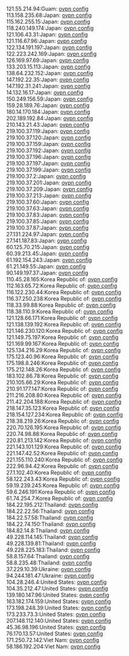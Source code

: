 121.55.214.94:Guam: [ovpn config](vpn/121_55_214_94.ovpn)  
113.158.235.68:Japan: [ovpn config](vpn/113_158_235_68.ovpn)  
115.162.255.15:Japan: [ovpn config](vpn/115_162_255_15.ovpn)  
118.240.149.174:Japan: [ovpn config](vpn/118_240_149_174.ovpn)  
121.106.43.31:Japan: [ovpn config](vpn/121_106_43_31.ovpn)  
121.116.67.96:Japan: [ovpn config](vpn/121_116_67_96.ovpn)  
122.134.191.197:Japan: [ovpn config](vpn/122_134_191_197.ovpn)  
122.223.242.169:Japan: [ovpn config](vpn/122_223_242_169.ovpn)  
126.169.97.69:Japan: [ovpn config](vpn/126_169_97_69.ovpn)  
133.203.15.113:Japan: [ovpn config](vpn/133_203_15_113.ovpn)  
138.64.232.152:Japan: [ovpn config](vpn/138_64_232_152.ovpn)  
147.192.22.35:Japan: [ovpn config](vpn/147_192_22_35.ovpn)  
147.192.31.241:Japan: [ovpn config](vpn/147_192_31_241.ovpn)  
14.132.16.17:Japan: [ovpn config](vpn/14_132_16_17.ovpn)  
150.249.156.59:Japan: [ovpn config](vpn/150_249_156_59.ovpn)  
159.28.189.76:Japan: [ovpn config](vpn/159_28_189_76.ovpn)  
180.14.170.184:Japan: [ovpn config](vpn/180_14_170_184.ovpn)  
202.189.192.84:Japan: [ovpn config](vpn/202_189_192_84.ovpn)  
210.143.21.43:Japan: [ovpn config](vpn/210_143_21_43.ovpn)  
219.100.37.119:Japan: [ovpn config](vpn/219_100_37_119.ovpn)  
219.100.37.120:Japan: [ovpn config](vpn/219_100_37_120.ovpn)  
219.100.37.159:Japan: [ovpn config](vpn/219_100_37_159.ovpn)  
219.100.37.192:Japan: [ovpn config](vpn/219_100_37_192.ovpn)  
219.100.37.196:Japan: [ovpn config](vpn/219_100_37_196.ovpn)  
219.100.37.197:Japan: [ovpn config](vpn/219_100_37_197.ovpn)  
219.100.37.199:Japan: [ovpn config](vpn/219_100_37_199.ovpn)  
219.100.37.2:Japan: [ovpn config](vpn/219_100_37_2.ovpn)  
219.100.37.201:Japan: [ovpn config](vpn/219_100_37_201.ovpn)  
219.100.37.209:Japan: [ovpn config](vpn/219_100_37_209.ovpn)  
219.100.37.213:Japan: [ovpn config](vpn/219_100_37_213.ovpn)  
219.100.37.60:Japan: [ovpn config](vpn/219_100_37_60.ovpn)  
219.100.37.63:Japan: [ovpn config](vpn/219_100_37_63.ovpn)  
219.100.37.83:Japan: [ovpn config](vpn/219_100_37_83.ovpn)  
219.100.37.85:Japan: [ovpn config](vpn/219_100_37_85.ovpn)  
219.100.37.87:Japan: [ovpn config](vpn/219_100_37_87.ovpn)  
27.131.224.97:Japan: [ovpn config](vpn/27_131_224_97.ovpn)  
27.141.187.83:Japan: [ovpn config](vpn/27_141_187_83.ovpn)  
60.125.70.215:Japan: [ovpn config](vpn/60_125_70_215.ovpn)  
60.39.213.45:Japan: [ovpn config](vpn/60_39_213_45.ovpn)  
61.192.154.243:Japan: [ovpn config](vpn/61_192_154_243.ovpn)  
61.21.149.55:Japan: [ovpn config](vpn/61_21_149_55.ovpn)  
90.149.197.37:Japan: [ovpn config](vpn/90_149_197_37.ovpn)  
110.45.28.165:Korea Republic of: [ovpn config](vpn/110_45_28_165.ovpn)  
112.163.65.72:Korea Republic of: [ovpn config](vpn/112_163_65_72.ovpn)  
116.122.230.44:Korea Republic of: [ovpn config](vpn/116_122_230_44.ovpn)  
116.37.250.238:Korea Republic of: [ovpn config](vpn/116_37_250_238.ovpn)  
118.33.99.88:Korea Republic of: [ovpn config](vpn/118_33_99_88.ovpn)  
118.38.110.9:Korea Republic of: [ovpn config](vpn/118_38_110_9.ovpn)  
121.128.66.171:Korea Republic of: [ovpn config](vpn/121_128_66_171.ovpn)  
121.138.139.192:Korea Republic of: [ovpn config](vpn/121_138_139_192.ovpn)  
121.146.230.120:Korea Republic of: [ovpn config](vpn/121_146_230_120.ovpn)  
121.149.75.197:Korea Republic of: [ovpn config](vpn/121_149_75_197.ovpn)  
121.169.99.167:Korea Republic of: [ovpn config](vpn/121_169_99_167.ovpn)  
125.134.216.29:Korea Republic of: [ovpn config](vpn/125_134_216_29.ovpn)  
175.123.40.96:Korea Republic of: [ovpn config](vpn/175_123_40_96.ovpn)  
175.198.8.246:Korea Republic of: [ovpn config](vpn/175_198_8_246.ovpn)  
175.212.148.26:Korea Republic of: [ovpn config](vpn/175_212_148_26.ovpn)  
183.102.86.78:Korea Republic of: [ovpn config](vpn/183_102_86_78.ovpn)  
210.105.66.29:Korea Republic of: [ovpn config](vpn/210_105_66_29.ovpn)  
210.91.177.147:Korea Republic of: [ovpn config](vpn/210_91_177_147.ovpn)  
211.216.208.80:Korea Republic of: [ovpn config](vpn/211_216_208_80.ovpn)  
211.42.204.188:Korea Republic of: [ovpn config](vpn/211_42_204_188.ovpn)  
218.147.35.123:Korea Republic of: [ovpn config](vpn/218_147_35_123.ovpn)  
218.154.127.234:Korea Republic of: [ovpn config](vpn/218_154_127_234.ovpn)  
218.38.219.26:Korea Republic of: [ovpn config](vpn/218_38_219_26.ovpn)  
220.70.126.195:Korea Republic of: [ovpn config](vpn/220_70_126_195.ovpn)  
220.74.98.88:Korea Republic of: [ovpn config](vpn/220_74_98_88.ovpn)  
220.81.213.142:Korea Republic of: [ovpn config](vpn/220_81_213_142.ovpn)  
221.143.101.129:Korea Republic of: [ovpn config](vpn/221_143_101_129.ovpn)  
221.147.42.52:Korea Republic of: [ovpn config](vpn/221_147_42_52.ovpn)  
221.155.110.240:Korea Republic of: [ovpn config](vpn/221_155_110_240.ovpn)  
222.96.94.42:Korea Republic of: [ovpn config](vpn/222_96_94_42.ovpn)  
27.1.102.40:Korea Republic of: [ovpn config](vpn/27_1_102_40.ovpn)  
58.122.243.43:Korea Republic of: [ovpn config](vpn/58_122_243_43.ovpn)  
59.19.239.245:Korea Republic of: [ovpn config](vpn/59_19_239_245.ovpn)  
59.6.246.191:Korea Republic of: [ovpn config](vpn/59_6_246_191.ovpn)  
61.74.254.7:Korea Republic of: [ovpn config](vpn/61_74_254_7.ovpn)  
184.22.195.212:Thailand: [ovpn config](vpn/184_22_195_212.ovpn)  
184.22.22.56:Thailand: [ovpn config](vpn/184_22_22_56.ovpn)  
184.22.57.58:Thailand: [ovpn config](vpn/184_22_57_58.ovpn)  
184.22.74.150:Thailand: [ovpn config](vpn/184_22_74_150.ovpn)  
184.82.14.8:Thailand: [ovpn config](vpn/184_82_14_8.ovpn)  
49.228.114.145:Thailand: [ovpn config](vpn/49_228_114_145.ovpn)  
49.228.139.81:Thailand: [ovpn config](vpn/49_228_139_81.ovpn)  
49.228.225.183:Thailand: [ovpn config](vpn/49_228_225_183.ovpn)  
58.8.157.64:Thailand: [ovpn config](vpn/58_8_157_64.ovpn)  
58.8.235.48:Thailand: [ovpn config](vpn/58_8_235_48.ovpn)  
37.229.10.39:Ukraine: [ovpn config](vpn/37_229_10_39.ovpn)  
94.244.181.47:Ukraine: [ovpn config](vpn/94_244_181_47.ovpn)  
104.28.246.4:United States: [ovpn config](vpn/104_28_246_4.ovpn)  
104.35.212.47:United States: [ovpn config](vpn/104_35_212_47.ovpn)  
139.180.147.96:United States: [ovpn config](vpn/139_180_147_96.ovpn)  
163.182.174.159:United States: [ovpn config](vpn/163_182_174_159.ovpn)  
173.198.248.39:United States: [ovpn config](vpn/173_198_248_39.ovpn)  
173.233.73.3:United States: [ovpn config](vpn/173_233_73_3.ovpn)  
207.148.112.140:United States: [ovpn config](vpn/207_148_112_140.ovpn)  
45.36.98.196:United States: [ovpn config](vpn/45_36_98_196.ovpn)  
76.170.13.57:United States: [ovpn config](vpn/76_170_13_57.ovpn)  
171.250.72.142:Viet Nam: [ovpn config](vpn/171_250_72_142.ovpn)  
58.186.192.204:Viet Nam: [ovpn config](vpn/58_186_192_204.ovpn)  
